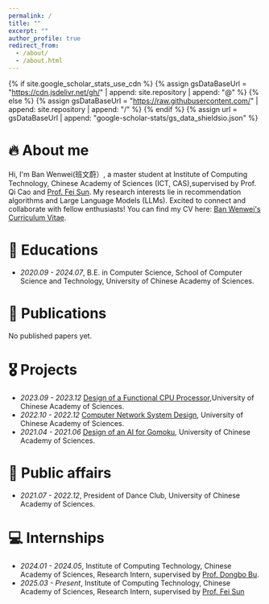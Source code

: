 ```yaml
---
permalink: /
title: ""
excerpt: ""
author_profile: true
redirect_from: 
  - /about/
  - /about.html
---
```


{% if site.google_scholar_stats_use_cdn %}
{% assign gsDataBaseUrl = "https://cdn.jsdelivr.net/gh/" | append: site.repository | append: "@" %}
{% else %}
{% assign gsDataBaseUrl = "https://raw.githubusercontent.com/" | append: site.repository | append: "/" %}
{% endif %}
{% assign url = gsDataBaseUrl | append: "google-scholar-stats/gs_data_shieldsio.json" %}

<span class='anchor' id='about-me'></span>


# 🔥 About me
Hi, I'm Ban Wenwei(班文蔚）, a master student at Institute of Computing Technology, Chinese Academy of Sciences (ICT, CAS),supervised by Prof. Qi Cao and [Prof. Fei Sun](https://ofey.me/). My research interests lie in recommendation algorithms and Large Language Models (LLMs). Excited to connect and collaborate with fellow enthusiasts! 
You can find my CV here: [Ban Wenwei's Curriculum Vitae](../assets/CV_Wenwei_Ban.pdf).

# 📖 Educations
- *2020.09 - 2024.07*, B.E. in Computer Science, School of Computer Science and Technology, University of Chinese Academy of Sciences.


# 📝 Publications 
No published papers yet.

# 🎖 Projects
- *2023.09 - 2023.12* [Design of a Functional CPU Processor](https://github.com/banwwup/CPU),University of Chinese Academy of Sciences. 
- *2022.10 - 2022.12* [Computer Network System Design](https://github.com/banwwup/Computer-Network), University of Chinese Academy of Sciences.
- *2021.04 - 2021.06* [Design of an AI for Gomoku](https://github.com/banwwup/Gomoku), University of Chinese Academy of Sciences.

# 💬 Public affairs
- *2021.07 - 2022.12*, President of Dance Club, University of Chinese Academy of Sciences. 


# 💻 Internships
- *2024.01 - 2024.05*, Institute of Computing Technology, Chinese Academy of Sciences, Research Intern, supervised by [Prof. Dongbo Bu](http://www.ict.cas.cn/sourcedb/cn/jssrck/200909/t20090917_2496584.html).
- *2025.03 - Present*, Institute of Computing Technology, Chinese Academy of Sciences, Research Intern, supervised by 
[Prof. Fei Sun](https://ofey.me/)
